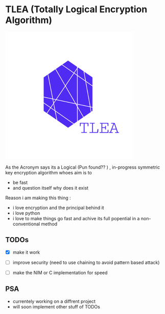 # TLEA (Totally Logical Encryption Algorithm)

<img src="TLEA.png" width="400">

As the Acronym says its a Logical (Pun found?? ) , in-progress symmetric key encryption algorithm whoes aim is to 
* be fast
* and question itself why does it exist


Reason i am making this thing :
* i love encryption and the principal behind it
* i love python
* i love to make things go fast and achive its full popential in a non-conventional method

## TODOs

- [X] make it work
- [ ] improve security (need to use chaining to avoid pattern based attack)
- [ ] make the NIM or C implementation for speed


## PSA
 * currentely working on a diffrent project
 * will soon implement other stuff of TODOs